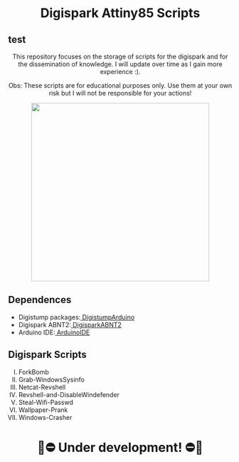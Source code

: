 <h1 align="center">Digispark Attiny85 Scripts</h1>

## test

<p align="center">This repository focuses on the storage of scripts for the digispark and for the dissemination of knowledge. I will update over time as I gain more experience :).</p>
<p align="center">Obs: These scripts are for educational purposes only. Use them at your own risk but I will not be responsible for your actions!</p>

<p align="center">
	<img width="400" height="400" src="https://github.com/EndlssNightmare/Digispark-scripts/assets/110058202/7cf31e71-e6ac-4a74-ac69-3762e93ea66f">
</p>

<body>
   <h2 align="left"> Dependences </h2>
<ul>
  <li>Digistump packages:<a href="https://github.com/digistump/DigistumpArduino"> DigistumpArduino</a></li>
  <li>Digispark ABNT2:<a href="https://github.com/jcldf/digisparkABNT2"> DigisparkABNT2</a></li>
  <li>Arduino IDE:<a href="https://www.arduino.cc/en/software"> ArduinoIDE</a></li>
</ul>  

  <h2 align="left"> Digispark Scripts </h2>
<ol type="I">
  <li>ForkBomb</li>
  <li>Grab-WindowsSysinfo</li>
  <li>Netcat-Revshell</li>
  <li>Revshell-and-DisableWindefender</li>
  <li>Steal-Wifi-Passwd</li>
  <li>Wallpaper-Prank</li>
  <li>Windows-Crasher</li>
</ol>

<h1 align="center">🚧⛔ Under development! ⛔🚧</h1>

</body>
</html>
